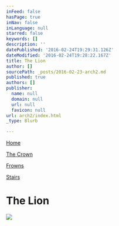 ```yaml
---
inFeed: false
hasPage: true
inNav: false
inLanguage: null
starred: false
keywords: []
description: ''
datePublished: '2016-02-24T19:29:31.126Z'
dateModified: '2016-02-24T19:28:22.167Z'
title: The Lion
author: []
sourcePath: _posts/2016-02-23-arch2.md
published: true
authors: []
publisher:
  name: null
  domain: null
  url: null
  favicon: null
url: arch2/index.html
_type: Blurb

---
```

[Home][0]

[The Crown][1]

[Frowns][2]

[Stairs][3]

# The Lion
![](https://s3-us-west-2.amazonaws.com/the-grid-img/p/0d8d19d5d73c40a7156b3e38ee29a7a78ba8f624.jpg)

[0]: https://thegrid.ai/praha/
[1]: https://thegrid.ai/praha/arch1/
[2]: https://thegrid.ai/praha/arch3/
[3]: https://thegrid.ai/praha/arch4/